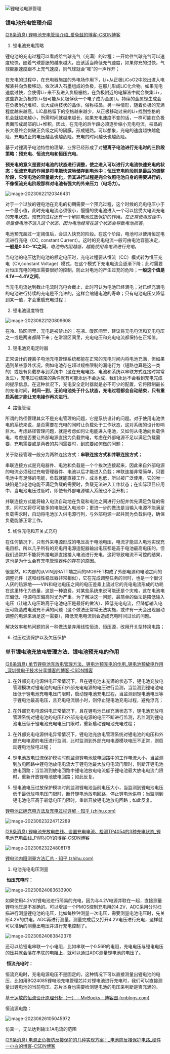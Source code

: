 ![锂电池电源管理](C:\Users\张云鑫\Desktop\电赛题\任务书\锂电池电源管理.jpg)

### 锂电池充电管理介绍

[(28条消息) 锂电池充电管理介绍_爱兔蛙的博客-CSDN博客](https://blog.csdn.net/weixin_43704402/article/details/114175563)

1. 锂电池充电策略

​		锂电池的充电过程可以看成给气球充气（充满）的过程：一开始往气球充气可以速度较快，随着气球膨胀的越来越大，应该适当降低充气速度，如果你充的过快，气球膨胀速度跟不上充气速度，则气球就会“嘭”的一声炸开；

​		在充电的过程中，在充电器施加的外电场作用下，Li+从正极LiCoO2中脱出进入电解液并向负极移动，依次进入石墨组成的负极，在那儿形成LiC化合物。如果充电速度过快，会使得Li+来不及进入负极栅格，在负极附近的电解液中就会聚集Li+，这些靠近负极的Li+很可能从负极俘获一个电子成为金属Li。持续的金属锂生成会在负极附近堆积、长大成树枝状的晶体，俗称枝晶。另一种情形，随着负极的充满程度越来越高，LiC晶格留下的空格越来越少，从正极移动过来的Li+找到空格的机会就越来越小，所需时间就越来越长，如果充电速度不变的话，一样可能在负极表面形成局部的Li+堆积。因此，在充电的后半段必须逐步缩小充电电流。枝晶的长大最终会刺破正负级之间的隔膜，形成短路。可以想象，充电的速度越快越危险，充电终止的电压越高也越危险，充电的时间越长也越危险。

​		基于对锂离子电池特性的理解，业界已经形成了对**锂离子电池进行充电时的三阶段策略：预充电、恒流充电和恒压充电**。

​		**预充电的意义是要对电池的状态进行调整，使之进入可以进行大电流快速充电的状态；恒流充电的作用是将电能快速地储存到电池中；恒压充电阶段则是最后的调整阶段，它使电池的容量最大化，但其进行过程是完全依照电池自身的需要进行的，不像恒流充电阶段那样对电池有强大的外来压力（电场力）。**

![image-20230622120346431](C:\Users\张云鑫\AppData\Roaming\Typora\typora-user-images\image-20230622120346431.png)

​		对于一个过放的锂电池在充电的初期需要一个预充过程，这个时候的充电电压小于一个最小值，此时充电电流必须很小，慢慢的使电池进入一个可以接受大电流充电的充电状态。预充的过程还有一个解除电池过放保护的作用。*在正常使用过程中，尽量使电池不进入这个状态，因为电池经常在这个状态会导致电池损害*。

​		电池预充超过一定阈值后，会进入快充的阶段。在这个阶段，电池可以使用恒定电流进行充电（CC, constant Current）。这时的充电电流一般可由电池容量决定，**一般是0.5C~1C之间**，*电池的内阻越低，越能使用高电流进行充电*。

​		当电池的电压达到电池的额定电压时，充电过程要从恒流（CC）模式转为恒压充电（CV,constant Voltage）模式，在这个模式下充电电流会逐渐下降；此时需要对恒压充电的电压需要很好的控制，防止对电池的产生过充的危险；**一般这个值是4.1V—4.4V之间**。

​		当充电电流达到截止电流时充电会截止，此时可认为电池已经满电；对已经充满电的电池进行持续的充电是不允许的，这样会缩短电池的寿命；只有电池电压又降低到某一值，才会重启充电过程；

2. 锂电池温度特性

![image-20230622120809608](C:\Users\张云鑫\AppData\Roaming\Typora\typora-user-images\image-20230622120809608.png)

​		在冷、热区间里，充电是被禁止的；在凉、暖区间里，建议将充电电流和充电电压之一或是两者都降下来；在常温区间里，充电电压和充电电流都保持在正常值。

3. 锂电池充电定时器

​		正常设计的锂离子电池充电管理系统都能在正常的充电时间内将电池充满，但如果遇到某些意外状况，例如电池存在超过规格限制的漏电行为（短路也算是这一类的）或是有负载参与到系统中（这在充电电路、电池和系统以串联方式连接时常常发生），充电过程结束的条件就有可能永远不会达成，我们永远不会看到充电完成的提示信息。在这种状况下，充电安全定时器就是必不可少的配置，它将限制最长的充电时间，**时间一到，无论电池处于什么状态，充电过程都会自动结束，只有重启系统才能让充电操作再次进行**。

4. 路径管理

​		所谓的路径管理其实不是充电管理的问题，它是系统设计的问题。对于使用电池供电的系统来说，是否需要在充电的同时让负载处于工作状态，这对系统的设计影响巨大。考虑路径管理问题，就是考虑如何让电能进入电池，又如何从电池向负载供电，考虑是否要让外部电源直接为负载供电，考虑在外部电源不足以满足负载需要、充电需要或是两者的共同需要时，到底要如何做的问题；

​		关于路径管理一般分为两种连接方式：**串联连接方式和并联连接方式**；

​		串联连接方式是充电器件、电池和负载是一个个挨次连接起来，因此来自外部电源的电流必须经过充电管理器件、电池以后才能进入负载；串联连接非常简单，只要电池中有足够的电能，负载就能直接工作，成本也低，所以被广泛使用。它的唯一缺陷是当电池电能不满足负载的需要时，负载无法进入工作状态；在实际项目应用中，当电池电压过低时，即使有外部电源输入系统也不会开机；

​		并联连接方式能将输入电流自动地在负载和电池之间进行分配并优先满足负载的需求，同时又将尽可能多的电能送入电池中；更进一步的做法是当输入电源不能满足负载需求时，自动将电池加入供电源行列，与外部电源一起共同为负载供电，确保负载能够正常工作。

5. 线性充电和开关式充电

​		在任何情况下，只有外来电源形成的电压高于电池电压，电流才能进入电池实现充电目标，所以几乎所有的充电用电源适配器输出电压都是高于电池最高电压的。但我们通常并不能将外接电源直接接入电池进行充电，这将导致电流不可控的结果，这也是为什么会有充电管理器件的存在的原因。

​		很显然，IC内部的从VIN到BATT端之间的MOSFET构成了外部电源和电池之间的调整元件（这和线性稳压器非常相似），它在完成调整任务的同时，也是一个很讨人厌的热源地——VIN和电池电压之间的电压差乘上流过它的充电电流形成的功耗在这里转化为热量，这是一种浪费，对某些系统来说可能还是个灾难，这在电池电压偏低、电源电压偏高时尤为严重。为了解决这一问题，最简单的做法是降低输入电压（让输入电压略高于电池电压是最好的做法）、降低充电电流，但降低输入电压可能造成电池充不满的问题（这个做法还常常无法实施，或许有一天会出现自动调整的电源来满足这一需要），降低充电电流则会造成充电时间过长的问题。

​		解决效率和热问题的另一种做法是弃用线性恒流、恒压源，改用开关型转换电路；

6. 过压过流保护以及欠压保护

### 单节锂电池充放电管理方法、锂电池预充电的作用

[(28条消息) 单节锂电池充放电管理方法、锂电池预充电的作用_锂电池预放电作用_深圳微电子技术分享博客的博客-CSDN博客](https://blog.csdn.net/lianyiyx1/article/details/111867335?utm_medium=distribute.pc_relevant.none-task-blog-2~default~baidujs_baidulandingword~default-0-111867335-blog-114175563.235^v38^pc_relevant_yljh&spm=1001.2101.3001.4242.1&utm_relevant_index=3)

1. 在外部充电电源供电正常情况下，且在锂电池未充满的状态下，锂电池充放电管理模块对锂电池的电压和外部充电电源的电压进行监测，当监测到锂电池电压低于锂电池充电电压门限时，启动锂电池充电过程，当监测到锂电池电压等于锂电池最高电压，且充电电流很小时，则停止锂电池充电过程，避免浮充；

2. 在外部充电电源供电正常情况下，且在锂电池已经充满状态下，锂电池充放电管理系统对锂电池的电压和外部充电电源的电压不断进行监测，若监测到锂电池电压低于锂电池充电电压门限时，重新启动锂电池充电过程；

3. 在外部充电电源供电异常情况下，锂电池充放电管理系统对锂电池的电压和外部充电电源的电压进行监测，此时监测到外部充电电源模块电压不正常，则启动锂电池放电过程；

4. 锂电池放电过流保护模块时刻监测锂电池放电回路中的工作电流大小，当监测到放电回路中锂电池放电电流大于锂电池最大放电电流门限时，则断开锂电池放电回路；当监测到放电回路中锂电池放电电流低于锂电池最大放电电流门限时，重新开放锂电池放电回路；如此反复。

5. 锂电池电压过放保护模块时刻监测锂电池当前电压大小，当监测到锂电池电压低于最低放电电压门限时，断开锂电池放电回路，停止锂电池供电；当监测到锂电池电压高于最低电压门限时，重新开放锂电池放电回路；如此反复。

[锂电池正确充电方法及充电过程详解 - 知乎 (zhihu.com)](https://zhuanlan.zhihu.com/p/133138255)

![image-20230623224712289](C:\Users\张云鑫\AppData\Roaming\Typora\typora-user-images\image-20230623224712289.png)

[(28条消息) 锂电池充放电曲线、设置充电电流、检测TP4054的3种充电状态_锂电池充电曲线_PWRJOY的博客-CSDN博客](https://blog.csdn.net/E2242/article/details/126310091)

![image-20230623224808178](C:\Users\张云鑫\AppData\Roaming\Typora\typora-user-images\image-20230623224808178.png)

[锂电池内阻测量方法汇总 - 知乎 (zhihu.com)](https://zhuanlan.zhihu.com/p/32932854)





1. 电池充电电压测量

​	**恒压充电时：**

![image-20230624083633900](C:\Users\张云鑫\AppData\Roaming\Typora\typora-user-images\image-20230624083633900.png)

​		如果使用4.2V对锂电池进行简易的充电，因为与4.2V电源并联在一起，直接测量锂电池压是不准确的。可以增加一个PMOS控制充电用的4.2V，ADC采用分时扫描进行测量锂电池的电压，比如每秒钟测量一次电压，需要测量电池电压时，先关断4.2V的供电，ADC再进行测量，测量完成后又打开4.2V电压进行充电，这样就可以准确的测量出电压并进行充电控制了。

![image-20230624083842376](C:\Users\张云鑫\AppData\Roaming\Typora\typora-user-images\image-20230624083842376.png)

​		还可以给锂电串联一个小电阻，比如串联一个0.56R的电阻，充电电压与锂电电压的压并就会落在串联的电阻上，就可以通过ADC测量锂电池的电压了。

​		**恒流充电时：**

​		恒流充电时，充电电源电压不是固定的，这种情况下可以直接测量出锂电池的电压，比如用BQ24085锂电池充电管理芯片对锂电池进行充电时，我们可以直接测量出锂电池的当前电压。芯片本身也需要检测锂电池的电压来判断是否充满的。

[基于运放的恒流设计原理分析（一） - MyBooks - 博客园 (cnblogs.com)](https://www.cnblogs.com/wen2376/p/12663326.html)



恒流源电路：

![image-20230626105045972](C:\Users\张云鑫\AppData\Roaming\Typora\typora-user-images\image-20230626105045972.png)

仿真一，无法达到输出1A电流的范围



[(29条消息) 电源正负极防反接保护的几种实现方案！_电池防反接保护电路_硬件一小白的博客-CSDN博客](https://blog.csdn.net/weixin_43772512/article/details/113925352)

